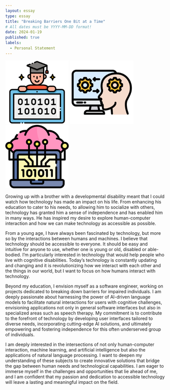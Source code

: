 ```yaml
---
layout: essay
type: essay
title: "Breaking Barriers One Bit at a Time"
# All dates must be YYYY-MM-DD format!
date: 2024-01-19
published: true
labels:
  - Personal Statement
---
```

<div class="text-center p-4">
  <img width="200px" src="../img/breaking-barriers/computer-science.png" >
  <img width="200px" src="../img/breaking-barriers/human-computer-interaction.png"  >
  <img width="200px" src="../img/breaking-barriers/neural.png"  >
</div>

Growing up with a brother with a developmental disability meant that I could watch how technology has made an impact on his life. From enhancing his education to cater to his needs, to allowing him to socialize with others, technology has granted him a sense of independence and has enabled him in many ways. He has inspired my desire to explore human-computer interaction and how we can make technology as accessible as possible.

From a young age, I have always been fascinated by technology, but more so by the interactions between humans and machines. I believe that technology should be accessible to everyone. It should be easy and intuitive for anyone to use, whether one is young or old, disabled or able-bodied. I’m particularly interested in technology that would help people who live with cognitive disabilities. Today’s technology is constantly updating and changing and it is revolutionizing how we interact with each other and the things in our world, but I want to focus on how humans interact with technology.

Beyond my education, I envision myself as a software engineer, working on projects dedicated to breaking down barriers for impaired individuals. I am deeply passionate about harnessing the power of AI-driven language models to facilitate natural interactions for users with cognitive challenges, envisioning applications not only in general software interfaces but also in specialized areas such as speech therapy. My commitment is to contribute to the forefront of technology by developing user interfaces tailored to diverse needs, incorporating cutting-edge AI solutions, and ultimately empowering and fostering independence for this often underserved group of individuals.

I am deeply interested in the intersections of not only human-computer interaction, machine learning, and artificial intelligence but also the applications of natural language processing. I want to deepen my understanding of these subjects to create innovative solutions that bridge the gap between human needs and technological capabilities. I am eager to immerse myself in the challenges and opportunities that lie ahead of me, and I am confident that my passion and dedication to accessible technology will leave a lasting and meaningful impact on the field.
